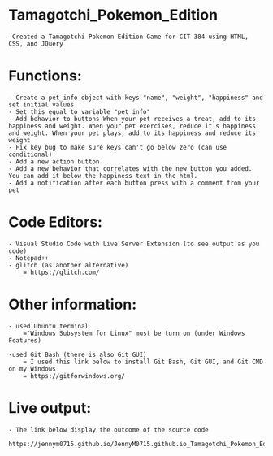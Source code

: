 # Tamagotchi_Pokemon_Edition
    -Created a Tamagotchi Pokemon Edition Game for CIT 384 using HTML, CSS, and JQuery

# Functions:
    - Create a pet_info object with keys "name", "weight", "happiness" and set initial values.
    - Set this equal to variable "pet_info"
    - Add behavior to buttons When your pet receives a treat, add to its happiness and weight. When your pet exercises, reduce it's happiness and weight. When your pet plays, add to its happiness and reduce its weight
    - Fix key bug to make sure keys can't go below zero (can use conditional)
    - Add a new action button
    - Add a new behavior that correlates with the new button you added. You can add it below the happiness text in the html.
    - Add a notification after each button press with a comment from your pet

# Code Editors:
    - Visual Studio Code with Live Server Extension (to see output as you code)
    - Notepad++
    - glitch (as another alternative)
        = https://glitch.com/

# Other information:
    - used Ubuntu terminal
        ="Windows Subsystem for Linux" must be turn on (under Windows Features)

    -used Git Bash (there is also Git GUI)
        = I used this link below to install Git Bash, Git GUI, and Git CMD on my Windows
        = https://gitforwindows.org/
        
# Live output:
    - The link below display the outcome of the source code
         https://jennym0715.github.io/JennyM0715.github.io_Tamagotchi_Pokemon_Edition/